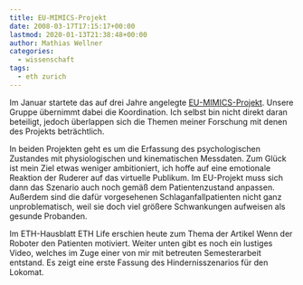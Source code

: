 ```yaml
---
title: EU-MIMICS-Projekt
date: 2008-03-17T17:15:17+00:00
lastmod: 2020-01-13T21:38:48+00:00
author: Mathias Wellner
categories:
  - wissenschaft
tags:
  - eth zurich
---
```

Im Januar startete das auf drei Jahre angelegte [EU-MIMICS-Projekt](http://www.mimics.ethz.ch). Unsere Gruppe übernimmt dabei die Koordination. Ich selbst bin nicht direkt daran beteiligt, jedoch überlappen sich die Themen meiner Forschung mit denen des Projekts beträchtlich.

In beiden Projekten geht es um die Erfassung des psychologischen Zustandes mit physiologischen und kinematischen Messdaten. Zum Glück ist mein Ziel etwas weniger ambitioniert, ich hoffe auf eine emotionale Reaktion der Ruderer auf das virtuelle Publikum. Im EU-Projekt muss sich dann das Szenario auch noch gemäß dem Patientenzustand anpassen. Außerdem sind die dafür vorgesehenen Schlaganfallpatienten nicht ganz unproblematisch, weil sie doch viel größere Schwankungen aufweisen als gesunde Probanden.

Im ETH-Hausblatt ETH Life erschien heute zum Thema der Artikel Wenn der Roboter den Patienten motiviert. Weiter unten gibt es noch ein lustiges Video, welches im Zuge einer von mir mit betreuten Semesterarbeit entstand. Es zeigt eine erste Fassung des Hindernisszenarios für den Lokomat.